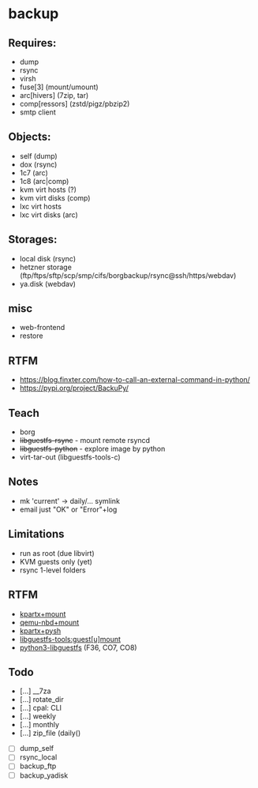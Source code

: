 # backup

## Requires:
- dump
- rsync
- virsh
- fuse[3] (mount/umount)
- arc[hivers] (7zip, tar)
- comp[ressors] (zstd/pigz/pbzip2)
- smtp client

## Objects:
- self (dump)
- dox (rsync)
- 1c7 (arc)
- 1c8 (arc|comp)
- kvm virt hosts (?)
- kvm virt disks (comp)
- lxc virt hosts
- lxc virt disks (arc)

## Storages:
- local disk (rsync)
- hetzner storage (ftp/ftps/sftp/scp/smp/cifs/borgbackup/rsync@ssh/https/webdav)
- ya.disk (webdav)

## misc
- web-frontend
- restore

## RTFM
- https://blog.finxter.com/how-to-call-an-external-command-in-python/
- https://pypi.org/project/BackuPy/

## Teach
- borg
- ~~libguestfs-rsync~~ - mount remote rsyncd
- ~~libguestfs-python~~ - explore image by python
- virt-tar-out (libguestfs-tools-c)

## Notes
- mk 'current' -> daily/... symlink
- email just "OK" or "Error"+log

## Limitations
- run as root (due libvirt)
- KVM guests only (yet)
- rsync 1-level folders

## RTFM

- [kpartx+mount](https://access.redhat.com/documentation/en-us/red_hat_enterprise_linux/5/html/virtualization/sect-virtualization-troubleshooting_xen-accessing_data_on_guest_disk_image)
- [qemu-nbd+mount](https://gist.github.com/shamil/62935d9b456a6f9877b5)
- [kpartx+pysh](https://gist.github.com/sandeep-datta/7375280)
- [libguestfs-tools:guest[u]mount](https://linuxconfig.org/access-and-modify-virtual-machines-disk-images-with-libguestfs-tools)
- [python3-libguestfs](https://libguestfs.org/guestfs-python.3.html) (F36, CO7, CO8)

## Todo
- […] __7za
- […] rotate_dir
- […] cpal: CLI
- […] weekly
- […] monthly
- […] zip_file (daily()
- [ ] dump_self
- [ ] rsync_local
- [ ] backup_ftp
- [ ] backup_yadisk
